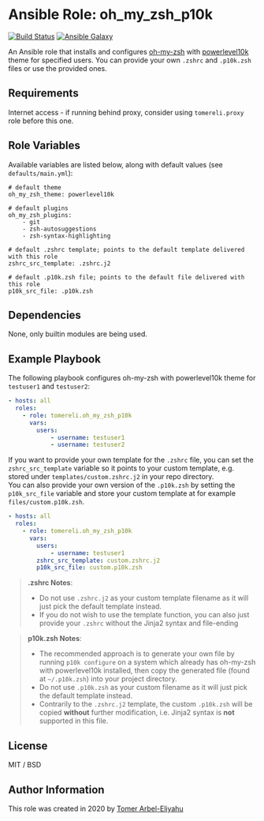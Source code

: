 # Ansible Role: oh_my_zsh_p10k

[![Build Status](https://travis-ci.org/tomereli/ansible-role-oh-my-zsh-p10k.svg?branch=master)](https://travis-ci.org/tomereli/ansible-role-oh-my-zsh-p10k)
[![Ansible Galaxy](http://img.shields.io/badge/galaxy-tomereli.oh_my_zsh_p10k-660198.svg)](https://galaxy.ansible.com/tomereli/oh_my_zsh_p10k)

An Ansible role that installs and configures [oh-my-zsh](https://github.com/ohmyzsh/ohmyzsh) with [powerlevel10k](https://github.com/romkatv/powerlevel10k) theme for specified users. You can provide your own `.zshrc` and `.p10k.zsh` files or use the provided ones.

## Requirements

Internet access - if running behind proxy, consider using `tomereli.proxy` role before this one.

## Role Variables

Available variables are listed below, along with default values (see `defaults/main.yml`):

    # default theme
    oh_my_zsh_theme: powerlevel10k

    # default plugins
    oh_my_zsh_plugins:
        - git
        - zsh-autosuggestions
        - zsh-syntax-highlighting

    # default .zshrc template; points to the default template delivered with this role
    zshrc_src_template: .zshrc.j2

    # default .p10k.zsh file; points to the default file delivered with this role
    p10k_src_file: .p10k.zsh

## Dependencies

None, only builtin modules are being used.

## Example Playbook

The following playbook configures oh-my-zsh with powerlevel10k theme for `testuser1` and `testuser2`:

```yaml
- hosts: all
  roles:
    - role: tomereli.oh_my_zsh_p10k
      vars:
        users:
            - username: testuser1
            - username: testuser2
```

If you want to provide your own template for the `.zshrc` file, you can set the `zshrc_src_template` variable so it points to your custom template, e.g. stored under `templates/custom.zshrc.j2` in your repo directory.<br>
You can also provide your own version of the `.p10k.zsh` by setting the `p10k_src_file` variable and store your custom template at for example `files/custom.p10k.zsh`.

```yaml
- hosts: all
  roles:
    - role: tomereli.oh_my_zsh_p10k
      vars:
        users:
            - username: testuser1
        zshrc_src_template: custom.zshrc.j2
        p10k_src_file: custom.p10k.zsh
```

> **.zshrc Notes**:
> - Do not use `.zshrc.j2` as your custom template filename as it will just pick the default template instead.
> - If you do not wish to use the template function, you can also just provide your `.zshrc` without the Jinja2 syntax and file-ending

> **p10k.zsh Notes**:
> - The recommended approach is to generate your own file by running `p10k configure` on a system which already has oh-my-zsh with powerlevel10k installed, then copy the generated file (found at `~/.p10k.zsh`) into your project directory.
> - Do not use `.p10k.zsh` as your custom filename as it will just pick the default template instead.
> - Contrarily to the `.zshrc.j2` template, the custom `.p10k.zsh` will be copied **without** further modification, i.e. Jinja2 syntax is **not** supported in this file.

## License

MIT / BSD

## Author Information

This role was created in 2020 by [Tomer Arbel-Eliyahu](https://github.com/tomereli)
